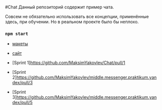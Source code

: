 #Chat
Данный репозиторий содержит пример чата.

Совсем не обязательно использовать все концепции, применённые здесь, при обучении. Но в реальном проекте было бы неплохо.

### `npm start`

* [макеты](https://www.figma.com/file/VWs69DWDScxTgSWDSCGssu/Untitled?node-id=4%3A1407)

* [сайт](https://chat-21f8c7ad.netlify.app)


* [Sprint 1]https://github.com/MaksimYakovlev/Chat/pull/1
* [Sprint 2]https://github.com/MaksimYakovlev/middle.messenger.praktikum.yandex/pull/3
* [Sprint 3]https://github.com/MaksimYakovlev/middle.messenger.praktikum.yandex/pull/5

